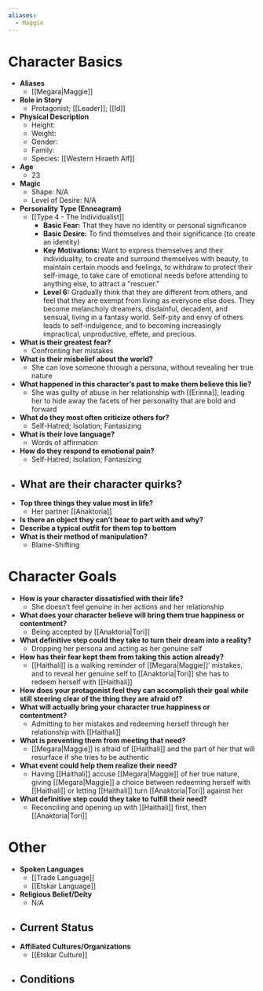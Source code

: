 ```yaml
---
aliases:
  - Maggie
---
```

# Character Basics
- **Aliases**
	- [[Megara|Maggie]]
- **Role in Story**
	- Protagonist; [[Leader]]; [[Id]]
- **Physical Description**
	- Height:
	- Weight:
	- Gender:
	- Family: 
	- Species: [[Western Hiraeth Alf]]
- **Age**
	- 23
- **Magic**
	- Shape: N/A
	- Level of Desire: N/A
- **Personality Type (Enneagram)**
	- [[Type 4 - The Individualist]]
		- **Basic Fear:** That they have no identity or personal significance
		- **Basic Desire:** To find themselves and their significance (to create an identity)
		- **Key Motivations:** Want to express themselves and their individuality, to create and surround themselves with beauty, to maintain certain moods and feelings, to withdraw to protect their self-image, to take care of emotional needs before attending to anything else, to attract a "rescuer."
		- **Level 6:** Gradually think that they are different from others, and feel that they are exempt from living as everyone else does. They become melancholy dreamers, disdainful, decadent, and sensual, living in a fantasy world. Self-pity and envy of others leads to self-indulgence, and to becoming increasingly impractical, unproductive, effete, and precious.
- **What is their greatest fear?**
	- Confronting her mistakes
- **What is their misbelief about the world?**
	- She can love someone through a persona, without revealing her true nature
- **What happened in this character’s past to make them believe this lie?**
	- She was guilty of abuse in her relationship with [[Erinna]], leading her to hide away the facets of her personality that are bold and forward
- **What do they most often criticize others for?**
	- Self-Hatred; Isolation; Fantasizing
- **What is their love language?**
	- Words of affirmation
- **How do they respond to emotional pain?**
	- Self-Hatred; Isolation; Fantasizing
- **What are their character quirks?**
	- 
- **Top three things they value most in life?**
	- Her partner [[Anaktoria]]
- **Is there an object they can’t bear to part with and why?**
- **Describe a typical outfit for them top to bottom**
- **What is their method of manipulation?**
	- Blame-Shifting
# Character Goals
- **How is your character dissatisfied with their life?**
	- She doesn’t feel genuine in her actions and her relationship
- **What does your character believe will bring them true happiness or contentment?**
	- Being accepted by [[Anaktoria|Tori]]
- **What definitive step could they take to turn their dream into a reality?**
	- Dropping her persona and acting as her genuine self
- **How has their fear kept them from taking this action already?**
	- [[Haithali]] is a walking reminder of [[Megara|Maggie]]’ mistakes, and to reveal her genuine self to [[Anaktoria|Tori]] she has to redeem herself with [[Haithali]]
- **How does your protagonist feel they can accomplish their goal while still steering clear of the thing they are afraid of?**
- **What will actually bring your character true happiness or contentment?**
	- Admitting to her mistakes and redeeming herself through her relationship with [[Haithali]]
- **What is preventing them from meeting that need?**
	- [[Megara|Maggie]] is afraid of [[Haithali]] and the part of her that will resurface if she tries to be authentic
- **What event could help them realize their need?**
	- Having [[Haithali]] accuse [[Megara|Maggie]] of her true nature, giving [[Megara|Maggie]] a choice between redeeming herself with [[Haithali]] or letting [[Haithali]] turn [[Anaktoria|Tori]] against her
- **What definitive step could they take to fulfill their need?**
	- Reconciling and opening up with [[Haithali]] first, then [[Anaktoria|Tori]]
# Other
- **Spoken Languages**
	- [[Trade Language]]
	- [[Etskar Language]]
- **Religious Belief/Deity**
	- N/A
- **Current Status**
	- 
- **Affiliated Cultures/Organizations**
	- [[Etskar Culture]]
- **Conditions**
	- 